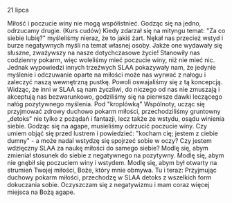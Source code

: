 21 lipca

Miłość i poczucie winy nie mogą współistnieć. Godząc się na jedno, odrzucamy drugie.
(Kurs cudów)
 Kiedy zdarzał się na mityngu temat: "Za co siebie lubię?" myśleliśmy nieraz, że to jakiś żart. Nękał nas przecież wstyd i burze negatywnych myśli na temat własnej osoby. Jakże one wydawały się słuszne, zważywszy na nasze dotychczasowe życie! Stanowiły nas codzienny pokarm, więc woleliśmy mieć poczucie winy, niż nie mieć nic. Jednak wypowiedzi innych trzeźwych SLAA pokazywały nam, że jedynie myślenie i odczuwanie oparte na miłości może nas wyrwać z nałogu i zaleczyć naszą wewnętrzną pustkę. Powoli oswajaliśmy się z tą koncepcją. Widząc, że inni w SLAA są nam życzliwi, do niczego od nas nie zmuszają i akceptują nas bezwarunkowo, godziliśmy się na pierwsze dawki leczącego nałóg pozytywnego myślenia. Pod "kroplówką" Wspólnoty, ucząc się przyjmować zdrowy duchowo pokarm miłości, przechodziliśmy gruntowny „detoks” nie tylko z pożądań i fantazji, lecz także ze wstydu, osądu winienia siebie. Godząc się na agape, musieliśmy odrzucić poczucie winy.
 Czy umiem objąć się przed lustrem i powiedzieć: "kocham cię; jestem z ciebie dumny" - a może nadal wstydzę się spojrzeć sobie w oczy? Czy jestem wdzięczny SLAA za naukę miłości do samego siebie?
 Modlę się, abym zmieniał stosunek do siebie z negatywnego na pozytywny. Modlę się, abym nie gnębił się poczuciem winy i wstydem. Modlę się, abym był otwarty na strumień Twojej miłości, Boże, który mnie obmywa.
 Tu i teraz: Przyjmując duchowy pokarm miłości, przechodzę w SLAA detoks z wszelkich form dokuczania sobie. Oczyszczam się z negatywizmu i mam coraz więcej miejsca na Bożą agape.
